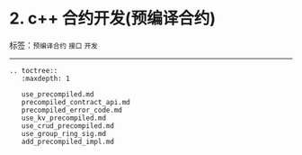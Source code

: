 # 2. c++ 合约开发(预编译合约)

标签：``预编译合约`` ``接口`` ``开发``

----------

```eval_rst
.. toctree::
   :maxdepth: 1

   use_precompiled.md
   precompiled_contract_api.md
   precompiled_error_code.md
   use_kv_precompiled.md
   use_crud_precompiled.md
   use_group_ring_sig.md
   add_precompiled_impl.md
```
